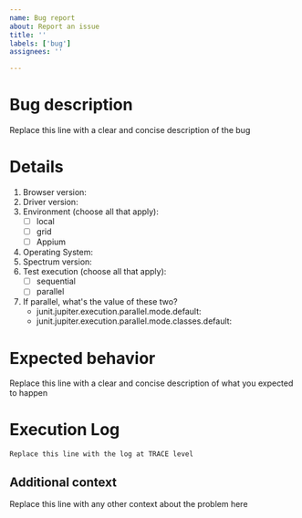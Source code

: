 ```yaml
---
name: Bug report
about: Report an issue
title: ''
labels: ['bug']
assignees: ''

---
```


# Bug description
Replace this line with a clear and concise description of the bug

# Details
1. Browser version: 
2. Driver version: 
3. Environment (choose all that apply):
      - [ ] local
      - [ ] grid
      - [ ] Appium
4. Operating System: 
5. Spectrum version: 
6. Test execution (choose all that apply):
      - [ ] sequential
      - [ ] parallel 
7. If parallel, what's the value of these two?
    - junit.jupiter.execution.parallel.mode.default:
    - junit.jupiter.execution.parallel.mode.classes.default:

# Expected behavior
Replace this line with a clear and concise description of what you expected to happen

# Execution Log
```text
Replace this line with the log at TRACE level
```

## Additional context
Replace this line with any other context about the problem here
